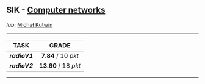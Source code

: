 ## SIK - [Computer networks](https://usosweb.mimuw.edu.pl/kontroler.php?_action=katalog2/przedmioty/pokazPrzedmiot&prz_kod=1000-214bSIK)

_lab_: [Michał Kutwin](https://usosweb.mimuw.edu.pl/kontroler.php?_action=katalog2/osoby/pokazOsobe&os_id=69412)

---

|     TASK      |        GRADE         |
|:-------------:|:--------------------:|
| **_radioV1_** | **7.84** / 10 _pkt_  |
| **_radioV2_** | **13.60** / 18 _pkt_ |

---
